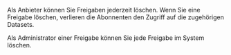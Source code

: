 Als Anbieter können Sie Freigaben jederzeit löschen. Wenn Sie eine Freigabe löschen, verlieren die Abonnenten den Zugriff auf die zugehörigen Datasets.

Als Administrator einer Freigabe können Sie jede Freigabe im System löschen.
